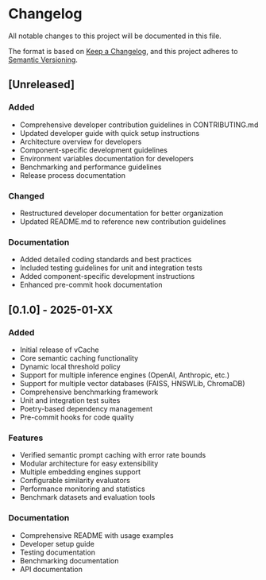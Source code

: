 # Changelog

All notable changes to this project will be documented in this file.

The format is based on [Keep a Changelog](https://keepachangelog.com/en/1.0.0/),
and this project adheres to [Semantic Versioning](https://semver.org/spec/v2.0.0.html).

## [Unreleased]

### Added
- Comprehensive developer contribution guidelines in CONTRIBUTING.md
- Updated developer guide with quick setup instructions
- Architecture overview for developers
- Component-specific development guidelines
- Environment variables documentation for developers
- Benchmarking and performance guidelines
- Release process documentation

### Changed
- Restructured developer documentation for better organization
- Updated README.md to reference new contribution guidelines

### Documentation
- Added detailed coding standards and best practices
- Included testing guidelines for unit and integration tests
- Added component-specific development instructions
- Enhanced pre-commit hook documentation

## [0.1.0] - 2025-01-XX

### Added
- Initial release of vCache
- Core semantic caching functionality
- Dynamic local threshold policy
- Support for multiple inference engines (OpenAI, Anthropic, etc.)
- Support for multiple vector databases (FAISS, HNSWLib, ChromaDB)
- Comprehensive benchmarking framework
- Unit and integration test suites
- Poetry-based dependency management
- Pre-commit hooks for code quality

### Features
- Verified semantic prompt caching with error rate bounds
- Modular architecture for easy extensibility
- Multiple embedding engines support
- Configurable similarity evaluators
- Performance monitoring and statistics
- Benchmark datasets and evaluation tools

### Documentation
- Comprehensive README with usage examples
- Developer setup guide
- Testing documentation
- Benchmarking documentation
- API documentation